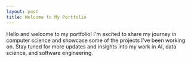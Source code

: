 ```yaml
---
layout: post
title: Welcome to My Portfolio
---
```


Hello and welcome to my portfolio! I'm excited to share my journey in computer science and showcase some of the projects I've been working on. Stay tuned for more updates and insights into my work in AI, data science, and software engineering.